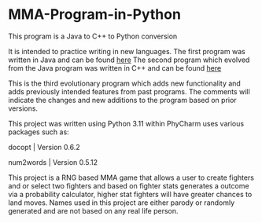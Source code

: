 # MMA-Program-in-Python

This program is a Java to C++ to Python conversion 

It is intended to practice writing in new languages. 
The first program was written in Java and can be found [here](https://github.com/AlecBlyth/MMA-Java-Program/blob/master/src/com/company/BunnyCorpGame.java)
The second program which evolved from the Java program was written in C++ and can be found [here](https://github.com/AlecBlyth/MMA-Program-in-C/blob/master/MMAFightingGame.cpp)

This is the third evolutionary program which adds new functionality and adds previously intended features from past programs. 
The comments will indicate the changes and new additions to the program based on prior versions. 

This project was written using Python 3.11 within PhyCharm uses various packages such as:

docopt | Version 0.6.2 

num2words | Version 0.5.12 

This project is a RNG based MMA game that allows a user to create fighters and or select two fighters and based on fighter stats generates a outcome via a probability calculator, higher stat fighters will have greater chances to land moves. 
Names used in this project are either parody or randomly generated and are not based on any real life person.   
